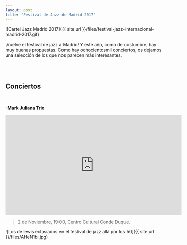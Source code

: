 ```yaml
---
layout: post
title: "Festival de Jazz de Madrid 2017" 
---
```



![Cartel Jazz Madrid 2017]({{ site.url }}/files/festival-jazz-internacional-madrid-2017.gif)

 
  
   
   


¡Vuelve el festival de jazz a Madrid! Y este año, como de costumbre, hay muy buenas propuestas. Como hay ochocientosmil conciertos, os dejamos una selección de los que nos parecen más interesantes. 


<br />

<br />

Conciertos
-------------------------------


<br />


**-Mark Juliana Trio**


<iframe width="560" height="315" src="https://www.youtube.com/embed/Au7L_kIh4p0" frameborder="0" allowfullscreen></iframe>

>2 de Noviembre, 19:00, Centro Cultural Conde Duque. 









![Los de lewis extasiados en el festival de jazz allá por los 50]({{ site.url }}/files/AHeN1bi.jpg)
